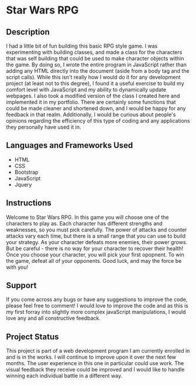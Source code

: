 # Star Wars RPG

## Description
I had a little bit of fun building this basic RPG style game. I was experimenting with building classes, and made a class for the characters that was self building that could be used to make character objects within the game. By doing so, I wrote the entire program in JavaScript rather than adding any HTML directly into the document (aside from a body tag and the script calls). While this isn't really how I would do it for any development project (at least not to this degree), I found it a useful exercise to build my comfort level with JavaScript and my ability to dynamically update webpages. I also took a modified version of the class I created here and implemented it in my portfolio. There are certainly some functions that could be made cleaner and shortened down, and I would be happy for any feedback in that realm. Additionally, I would be curious about people's opinions regarding the efficiency of this type of coding and any applications they personally have used it in. 

## Languages and Frameworks Used
* HTML
* CSS
* Bootstrap
* JavaScript
* Jquery

## Instructions
Welcome to Star Wars RPG. In this game you will choose one of the characters to play as. Each character has different strengths and weaknesses, so you must pick carefully. The power of attacks and counter attacks vary each time, but there is a small range that you can use to build your strategy. As your character defeats more enemies, their power grows. But be careful - there is no way for your character to recover their health! Once you choose your character, you will pick your first opopnent. To win the game, defeat all of your opponents. Good luck, and may the force be with you!

## Support
If you come across any bugs or have any suggestions to improve the code, please feel free to comment! I would love to improve the code and as this is my first forray into slightly more complex javaScript manipulations, I would love any and all constructive feedback. 

## Project Status
This project is part of a web development program I am currently enrolled in and is in the works. I will continue to improve upon it over the next few months. The user experience in this one in particular could use work. The visual feedback they receive could be improved and I would like to handle winning each individual battle in a different way. 
